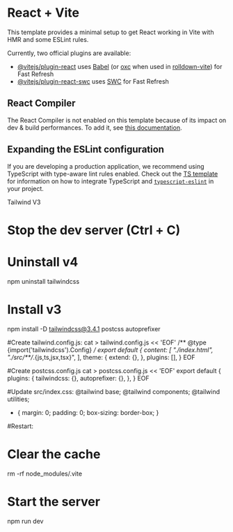 # React + Vite

This template provides a minimal setup to get React working in Vite with HMR and some ESLint rules.

Currently, two official plugins are available:

- [@vitejs/plugin-react](https://github.com/vitejs/vite-plugin-react/blob/main/packages/plugin-react) uses [Babel](https://babeljs.io/) (or [oxc](https://oxc.rs) when used in [rolldown-vite](https://vite.dev/guide/rolldown)) for Fast Refresh
- [@vitejs/plugin-react-swc](https://github.com/vitejs/vite-plugin-react/blob/main/packages/plugin-react-swc) uses [SWC](https://swc.rs/) for Fast Refresh

## React Compiler

The React Compiler is not enabled on this template because of its impact on dev & build performances. To add it, see [this documentation](https://react.dev/learn/react-compiler/installation).

## Expanding the ESLint configuration

If you are developing a production application, we recommend using TypeScript with type-aware lint rules enabled. Check out the [TS template](https://github.com/vitejs/vite/tree/main/packages/create-vite/template-react-ts) for information on how to integrate TypeScript and [`typescript-eslint`](https://typescript-eslint.io) in your project.


Tailwind V3
# Stop the dev server (Ctrl + C)

# Uninstall v4
npm uninstall tailwindcss

# Install v3
npm install -D tailwindcss@3.4.1 postcss autoprefixer

#Create tailwind.config.js:
cat > tailwind.config.js << 'EOF'
/** @type {import('tailwindcss').Config} */
export default {
  content: [
    "./index.html",
    "./src/**/*.{js,ts,jsx,tsx}",
  ],
  theme: {
    extend: {},
  },
  plugins: [],
}
EOF

#Create postcss.config.js
cat > postcss.config.js << 'EOF'
export default {
  plugins: {
    tailwindcss: {},
    autoprefixer: {},
  },
}
EOF

#Update src/index.css:
@tailwind base;
@tailwind components;
@tailwind utilities;

* {
  margin: 0;
  padding: 0;
  box-sizing: border-box;
}

#Restart:
# Clear the cache
rm -rf node_modules/.vite

# Start the server
npm run dev
